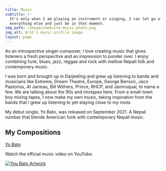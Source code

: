 ```yaml
---
title: Music
subtitle: >-
  It's only when I am playing an instrument or singing, I can let go of
  everything else and just be in that moment.
img_path: /images/website-music-photo.png
img_alt: Arsh's music profile image
layout: page
---
```

As an introspective singer-composer, I love creating music that gives listeners a fresh perspective and an impression to ponder over. I enjoy combining funk, blues, jazz, reggae and rock with mellow Nepali folk and contemporary music.

I was born and brought up in Darjeeling and grew up listening to bands and musicians like Extreme, Dream Theatre, Europe, George Benson, Jaco Pastorius, Al Jarreau, Bill Withers, Prince, RHCP, and Jamiroquai,  to name a few. We are talking about the 90s and mixtapes here. From a small-town boy mixing tapes, I now make my own music, taking inspiration from the bands that I grew up listening to yet staying close to my roots.

My debut single, Yo Bato, was released on September 2021. A Nepali number that blends American funk with contemporary Nepali music.

### <a name="songs"></a>

## My Compositions

[Yo Bato](https://distrokid.com/hyperfollow/arshrai/yo-bato)

<a>Watch the official music video on YouTube.</a>

[![You Bato Artwork](../images/artwork-yo-bato-gallery.png)](https://distrokid.com/hyperfollow/arshrai/yo-bato)
